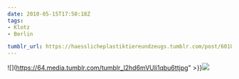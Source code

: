 ```yaml
---
date: 2010-05-15T17:50:18Z
tags:
- Klotz
- Berlin

tumblr_url: https://haesslicheplastiktiereundzeugs.tumblr.com/post/601835475
---
```

![](https://64.media.tumblr.com/tumblr_l2hd6mVUli1qbu6ttjpg" >}}![](https://64.media.tumblr.com/tumblr_l2hd6zhI1s1qbu6tt.jpg)

